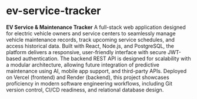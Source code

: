 # ev-service-tracker

**EV Service & Maintenance Tracker**
A full-stack web application designed for electric vehicle owners and service centers to seamlessly manage vehicle maintenance records, track upcoming service schedules, and access historical data. Built with React, Node.js, and PostgreSQL, the platform delivers a responsive, user-friendly interface with secure JWT-based authentication. The backend REST API is designed for scalability with a modular architecture, allowing future integration of predictive maintenance using AI, mobile app support, and third-party APIs. Deployed on Vercel (frontend) and Render (backend), this project showcases proficiency in modern software engineering workflows, including Git version control, CI/CD readiness, and relational database design.
